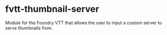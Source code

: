 # fvtt-thumbnail-server
Module for the Foundry VTT that allows the user to input a custom server to serve thumbnails from.
